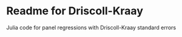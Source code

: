 Readme for Driscoll-Kraay
=========================

Julia code for panel regressions with Driscoll-Kraay standard errors